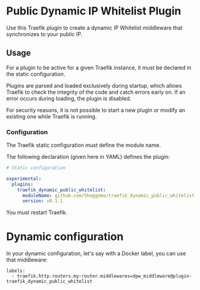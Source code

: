 
# Public Dynamic IP Whitelist Plugin

Use this Traefik plugin to create a dynamic IP Whitelist middleware that synchronizes to your public IP.

## Usage

For a plugin to be active for a given Traefik instance, it must be declared in the static configuration.

Plugins are parsed and loaded exclusively during startup, which allows Traefik to check the integrity of the code and catch errors early on.
If an error occurs during loading, the plugin is disabled.

For security reasons, it is not possible to start a new plugin or modify an existing one while Traefik is running.

### Configuration

The Traefik static configuration must define the module name.

The following declaration (given here in YAML) defines the plugin:

```yaml
# Static configuration

experimental:
  plugins:
    traefik_dynamic_public_whitelist:
      moduleName: github.com/Shoggomo/traefik_dynamic_public_whitelist
      version: v0.1.1
```

You must restart Traefik.

# Dynamic configuration

In your dynamic configuration, let's say with a Docker label, you can use that middleware:

```
labels:
  - traefik.http.routers.my-router.middlewares=dpw_middleware@plugin-traefik_dynamic_public_whitelist
```

